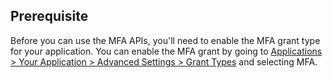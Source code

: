 ## Prerequisite

Before you can use the MFA APIs, you'll need to enable the MFA grant type for your application. You can enable the MFA grant by going to [Applications > Your Application > Advanced Settings > Grant Types](${manage_url}/#/applications) and selecting MFA.